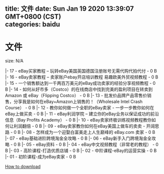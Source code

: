 
title: 文件
date: Sun Jan 19 2020 13:39:07 GMT+0800 (CST)    
categories: baidu
---

# 文件
size: N/A
 
 
|- 17 - eBay买家教程 – 玩转eBay美国英国德国注册账号无需代购代拍代付 - 0 B
|- 16 - eBay卖家教程 – 卖家账户ebay开店培训教程 易趣欧美外贸视频教程 - 0 B
|- 15 - 一个销售额达到一千两百万美元的eBay成功卖家的经验分享视频教程 - 0 B
|- 14 - 如何从好市多（Costco）的在线商店中找到完美的盈利项目在转卖到 Amazon 或 eBay（Flipping Costco） - 0 B
|- 13 - 批发价品牌产品零售价销售，分享我是如何在eBay+Amazon上销售的！（Wholesale Intel Crash Course） - 0 B
|- 12 - 教你如何做一个全职的eBay卖家 - 一步一步教你如何在eBay上做买卖 - 0 B
|- 11 - eBay利润学院 – 建立你的eBay业务以保证成功的前沿信息（Bay Profits Academy） - 0 B
|- 10 - eBay卖家终极训练视频教程教你如何让利润翻倍 - 0 B
|- 09 - eBay卖家教你如何在eBay美国上做车的卖卖 - 开阔思路 - 0 B
|- 08 - 怎样成为一个迎娶白富美走上人生巅峰的 eBay.com 卖家 - 0 B
|- 07 - eBay基础进阶跨境淘金全攻略 - 0 B
|- 06 - eBay新手入门跨境淘金全攻略 - 0 B
|- 05 - eBay资料 - 0 B
|- 04 - eBay中文视频教程（非常老的教程） - 0 B
|- 03 - 高阶课程-打造优质店铺 - 0 B
|- 02 - 中阶课程-eBay的运营实操 - 0 B
|- 01 - 初阶课程-成为eBay卖家 - 0 B

[How to download](https://bpcam.bemobtrk.com/go/2ceec3aa-1ca2-46d6-b9ff-aaa5c184517c?jno=5446)